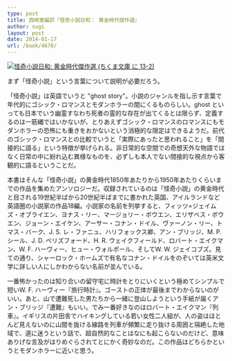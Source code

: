 ```yaml
---
type: post
title: 西崎憲編訳『怪奇小説日和： 黄金時代傑作選』
author: sugi
layout: post
date: 2014-01-17
url: /book/4670/
---
```

<a href="http://www.amazon.co.jp/exec/obidos/ASIN/4480431187/naoyadyndnsor-22/ref=nosim/" onclick="_gaq.push(['_trackEvent', 'outbound-article', 'http://www.amazon.co.jp/exec/obidos/ASIN/4480431187/naoyadyndnsor-22/ref=nosim/', '']);" name="amazletlink" target="_blank"><img src="http://i1.wp.com/ecx.images-amazon.com/images/I/510EeCJ-HjL._SL160_.jpg?w=660" alt="怪奇小説日和: 黄金時代傑作選 (ちくま文庫 に 13-2)" class="alignleft"  data-recalc-dims="1" /></a>

まず「怪奇小説」という言葉について説明が必要だろう。

「怪奇小説」は英語でいうと "ghost story"。小説のジャンルを指し示す言葉で年代的にゴシック・ロマンスとモダンホラーの間にくるものらしい。ghost といっても日本でいう幽霊すなわち死者の霊的な存在が出てくるとは限らず、定義するのは一筋縄ではいかないが、とりあえずゴシック・ロマンスのロマンスにもモダンホラーの恐怖にも重きをおかないという消極的な限定はできるようだ。前代のゴシック・ロマンスとの比較でいうと「実際にあったと思われること」を「間接的に語る」という特徴が挙げられる。非日常的な空間での奇想天外な物語ではなく日常の中に紛れ込む異様なものを、必ずしも本人でない間接的な視点から客観的に語るということだ。

本書はそんな「怪奇小説」の黄金時代1850年あたりから1950年あたりくらいまでの作品を集めたアンソロジーだ。収録されているのは「怪奇小説」の黄金時代と目される19世紀半ばから20世紀半ばまでに書かれた英国、アイルランドなど英語圏の小説家の作品18編。小説家の名前を列挙すると、フィッツ=ジェイムズ・オブライエン、ヨナス・リー、マージョリー・ボウエン、エリザベス・ボウエン、ジョーン・エイケン、アーサー・コナン・ドイル、ヴァーノン・リー、トマス・バーク、J. S. レ・ファニュ、ハリフォックス卿、アン・ブリッジ、M. P. シール、J. D. ベリズフォード、H. R. ウェイクフィールド、ロバート・エイクマン、W. F. ハーヴィー、ヒュー・ウォルポール、そしてW. W. ジェイコブズ。見ての通り、シャーロック・ホームズで有名なコナン・ドイルをのぞいては英米文学に詳しい人にしかわからない名前が並んでいる。

一番怖かったのは知り合いの留守宅に時計をとりにいくという極めてシンプルで短いW. F. ハーヴィー『旅行時計』。ゴーストの正体が最後までわからないのがいい。あと、山で遭難死した男たちから一緒に登山しようという手紙が届くアン・ブリッジ『遭難』もいい。でみ一番好きなのはロバート・エイクマン『列車』。イギリスの片田舎でハイキングしている若い女性二人組が、人の姿はほとんど見えないのに山間を抜ける線路を列車が頻繁に走り抜ける周囲と隔絶した地域で、道に迷うという話で、超自然的なことはなにも起こらないのだけど、意味ありげな言及がはりめぐらされてとにかく奇妙なのだ。この作品はどちらかというとモダンホラーに近いと思う。